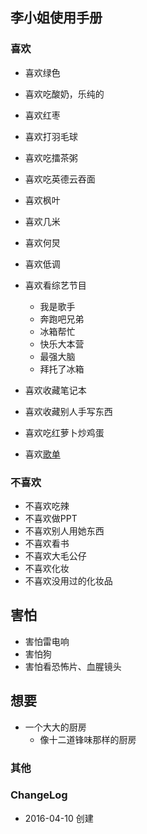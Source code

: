## 李小姐使用手册


### 喜欢

- 喜欢绿色
- 喜欢吃酸奶，乐纯的
- 喜欢红枣
- 喜欢打羽毛球
- 喜欢吃擂茶粥
- 喜欢吃英德云吞面
- 喜欢枫叶
- 喜欢几米
- 喜欢何炅
- 喜欢低调
- 喜欢看综艺节目
	+ 我是歌手
	+ 奔跑吧兄弟
	+ 冰箱帮忙
	+ 快乐大本营
	+ 最强大脑
	+ 拜托了冰箱
- 喜欢收藏笔记本
- 喜欢收藏别人手写东西
- 喜欢吃红萝卜炒鸡蛋

- 喜欢[歌单](http://music.163.com/#/playlist/9644569/10060058/?userid=10060058)

### 不喜欢

- 不喜欢吃辣
- 不喜欢做PPT
- 不喜欢别人用她东西
- 不喜欢看书
- 不喜欢大毛公仔
- 不喜欢化妆
- 不喜欢没用过的化妆品

## 害怕

- 害怕雷电响
- 害怕狗
- 害怕看恐怖片、血腥镜头

## 想要

- 一个大大的厨房
	+ 像十二道锋味那样的厨房


### 其他

### ChangeLog

- 2016-04-10 创建



